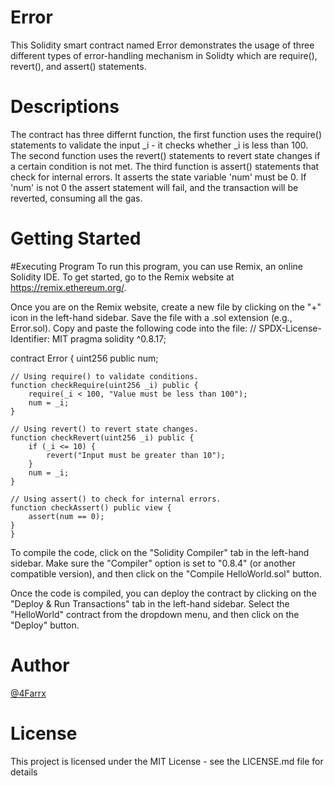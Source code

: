 # Error
This Solidity smart contract named Error demonstrates the usage of three different types of error-handling mechanism in Solidty which are require(), revert(), and assert() statements.
# Descriptions
The contract has three differnt function, the first function uses the require() statements to validate the input _i - it checks whether _i is less than 100. The second function uses the revert() statements to revert state changes if a certain condition is not met. The third function is assert() statements that check for internal errors. It asserts the state variable 'num' must be 0. If 'num' is not 0 the assert statement will fail, and the transaction will be reverted, consuming all the gas.
# Getting Started
#Executing Program
To run this program, you can use Remix, an online Solidity IDE. To get started, go to the Remix website at https://remix.ethereum.org/.

Once you are on the Remix website, create a new file by clicking on the "+" icon in the left-hand sidebar. Save the file with a .sol extension (e.g., Error.sol). Copy and paste the following code into the file:
// SPDX-License-Identifier: MIT
pragma solidity ^0.8.17;

contract Error {
    uint256 public num;

    // Using require() to validate conditions.
    function checkRequire(uint256 _i) public {
        require(_i < 100, "Value must be less than 100");
        num = _i;
    }

    // Using revert() to revert state changes.
    function checkRevert(uint256 _i) public {
        if (_i <= 10) {
            revert("Input must be greater than 10");
        }
        num = _i;
    }

    // Using assert() to check for internal errors.
    function checkAssert() public view {
        assert(num == 0);
    }
    }

To compile the code, click on the "Solidity Compiler" tab in the left-hand sidebar. Make sure the "Compiler" option is set to "0.8.4" (or another compatible version), and then click on the "Compile HelloWorld.sol" button.

Once the code is compiled, you can deploy the contract by clicking on the "Deploy & Run Transactions" tab in the left-hand sidebar. Select the "HelloWorld" contract from the dropdown menu, and then click on the "Deploy" button.

# Author
[@4Farrx](https://twitter.com/4Farrx)

# License
This project is licensed under the MIT License - see the LICENSE.md file for details
